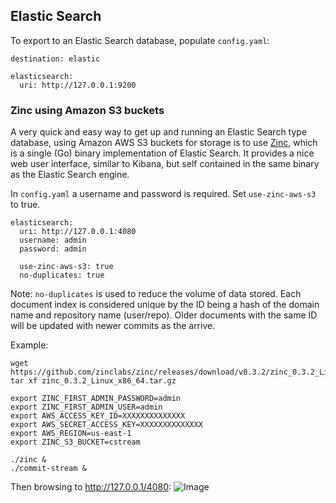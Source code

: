 ## Elastic Search
To export to an Elastic Search database, populate `config.yaml`:
```
destination: elastic

elasticsearch:
  uri: http://127.0.0.1:9200
```

### Zinc using Amazon S3 buckets
A very quick and easy way to get up and running an Elastic Search type database, using Amazon AWS S3 buckets for storage is to use [Zinc](https://github.com/zinclabs/zinc), which is a single (Go) binary implementation of Elastic Search. It provides a nice web user interface, similar to Kibana, but self contained in the same binary as the Elastic Search engine.

In `config.yaml` a username and password is required. Set `use-zinc-aws-s3` to true. 
```
elasticsearch:
  uri: http://127.0.0.1:4080
  username: admin
  password: admin

  use-zinc-aws-s3: true
  no-duplicates: true
```
Note: `no-duplicates` is used to reduce the volume of data stored. Each document index is considered unique by the ID being a hash of the domain name and repository name (user/repo). Older documents with the same ID will be updated with newer commits as the arrive.

Example:
```
wget https://github.com/zinclabs/zinc/releases/download/v0.3.2/zinc_0.3.2_Linux_x86_64.tar.gz
tar xf zinc_0.3.2_Linux_x86_64.tar.gz

export ZINC_FIRST_ADMIN_PASSWORD=admin
export ZINC_FIRST_ADMIN_USER=admin
export AWS_ACCESS_KEY_ID=XXXXXXXXXXXXXX
export AWS_SECRET_ACCESS_KEY=XXXXXXXXXXXXXX
export AWS_REGION=us-east-1
export ZINC_S3_BUCKET=cstream

./zinc &
./commit-stream &
```

Then browsing to http://127.0.0.1/4080:
![Image](https://i.imgur.com/kNBKSkP.png)
